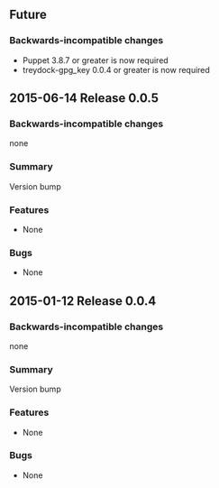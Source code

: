 ## Future

### Backwards-incompatible changes

- Puppet 3.8.7 or greater is now required
- treydock-gpg_key 0.0.4 or greater is now required

## 2015-06-14 Release 0.0.5

### Backwards-incompatible changes

none

### Summary

Version bump

### Features

- None

### Bugs

- None

## 2015-01-12 Release 0.0.4

### Backwards-incompatible changes

none

### Summary

Version bump

### Features

- None

### Bugs

- None
